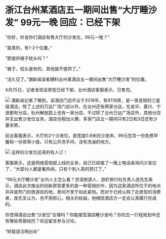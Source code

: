 # 浙江台州某酒店五一期间出售“大厅睡沙发” 99元一晚 回应：已经下架

“你好，听说你们酒店有售大厅的沙发位，99元一晚？”

“是真的，有1-2个位置。”

“那提供被子枕头吗？”

“被子，枕头是有的，其他就不提供了。”

“活久见了。”潮新闻读者爆料台州某酒店五一期间出售“大厅睡沙发”的位置。

4月25日，记者发现该房型已经下架。台州酒店客服表示，已售完。

![](https://inews.gtimg.com/om_bt/O4IA6hsAjfAdz-KajfxikRslBTc9hnRe-t3hvocxGQk70AA/1000)
潮新闻记者了解到，该酒店门店开业于2018年，有97间房，是一家连锁的三星级酒店。除了上述的万达广场门店以外，在台州还有两家分店，在金华、嘉兴、宁波都有分店。杭州解放路上也有一家分店，不过除了台州万达广场店外，其他分店并无出售沙发位业务。酒店也相当火爆，多家门店五一期间只有2日和3日还有少量余房。

前台客服表示，大厅的2个沙发位，是宽度0.8米的沙发床，99元包含一份免费早餐和一份夜宵小食。只有公共洗手间，没有洗澡的地方。

![](https://inews.gtimg.com/om_bt/O-cu0zr6taDi1mOBQ0fxfXKHOWFdoeZwn3UBu6Axm5NOcAA/1000)
这样的沙发位还真的有人订！

客服表示，这是网络营销部上线的业务，自己已经接了一晚上电话来询问沙发位了，“大部分人都是看热闹，只有个别人真的预订了。”

“99元大厅睡沙发”业内人士怎么看？资深旅游人、游虾旅行社负责人庞先生表示，酒店此次推出的创新房型更多的是一种营销炒作，因为这家酒店所位于的地点并非是热门的旅游目的地，房间不至于如此紧俏。而对于已经认购了此房型的消费者，庞先生认为，也不用担心，相关的权益，他相信酒店方一定会认真履行完成的。

你觉得酒店出售“沙发位”合理吗？你能接受酒店睡沙发吗？你的五一行程规划中还有哪些奇葩经历？欢迎留言参与讨论。

“转载请注明出处”

